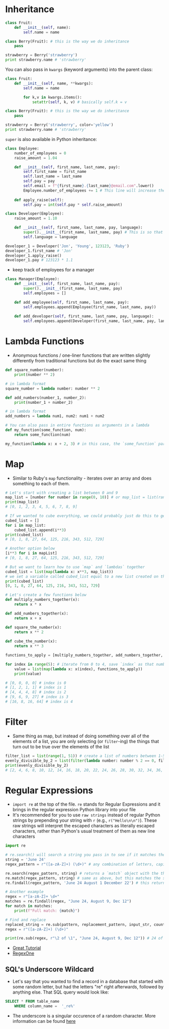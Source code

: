 
# Inheritance
```python
class Fruit:
    def __init__(self, name):
        self.name = name

class Berry(Fruit): # this is the way we do inheritance
    pass

strawberry = Berry('strawberry')
print strawberry.name # 'strawberry'
```

You can also pass in `kwargs` (keyword arguments) into the parent class:
```python
class Fruit:
    def __init__(self, name, **kwargs):
        self.name = name

        for k,v in kwargs.items():
            setattr(self, k, v) # basically self.k = v

class Berry(Fruit): # this is the way we do inheritance
    pass

strawberry = Berry('strawberry', color='yellow')
print strawberry.name # 'strawberry'
```

`super` is also available in Python inheritance: 
```python
class Employee:
    number_of_employees = 0
    raise_amount = 1.04

    def __init__(self, first_name, last_name, pay):
        self.first_name = first_name
        self.last_name = last_name
        self.pay = pay
        self.email = f"{first_name}.{last_name}@email.com".lower()
        Employee.number_of_employees += 1 # This line will increase the class variable "number_of_employees" across all instances of the Employee class
    
    def apply_raise(self):
        self.pay = int(self.pay * self.raise_amount)

class Developer(Employee):
    raise_amount = 1.10

    def __init__(self, first_name, last_name, pay, language):
        super().__init__(first_name, last_name, pay) # This is so that you don't need to do all of those `self.first_name = first_name` things again. You also get all of the methods in the parent class
        self.language = language

developer_1 = Developer('Jon', 'Young', 123123, 'Ruby')
developer_1.first_name # 'Jon'
developer_1.apply_raise()
developer_1.pay # 123123 * 1.1
```

- keep track of employees for a manager
```python
class Manager(Employee):
    def __init__(self, first_name, last_name, pay):
        super().__init__(first_name, last_name, pay)
        self.employees = []

    def add_employee(self, first_name, last_name, pay):
        self.employees.append(Employee(first_name, last_name, pay))
    
    def add_developer(self, first_name, last_name, pay, language):
        self.employees.append(Developer(first_name, last_name, pay, language))
```

# Lambda Functions
- Anonymous functions / one-liner functions that are written slightly differently from traditional functions but do the exact same thing
```python
def square_number(number):
    print(number ** 2)

# in lambda format
square_number = lambda number: number ** 2

def add_numbers(number_1, number_2):
    print(number_1 + number_2)

# in lambda format
add_numbers = lambda num1, num2: num1 + num2

# You can also pass in entire functions as arguments in a lambda
def my_function(some_function, num):
    return some_function(num)

my_function(lambda x: x + 2, 3) # in this case, the `some_function` parameter is `lambda x: x + 2`. The answer to this would be 5
```

# Map
- Similar to Ruby's `map` functionality - iterates over an array and does something to each of them.
```python
# Let's start with creating a list between 0 and 9
map_list = [number for number in range(0, 10)] # or map_list = list(range(0,10))
print(map_list)
# [0, 1, 2, 3, 4, 5, 6, 7, 8, 9]

# If we wanted to cube everything, we could probably just do this to get started
cubed_list = []
for i in map_list:
    cubed_list.append(i**3)
print(cubed_list)
# [0, 1, 8, 27, 64, 125, 216, 343, 512, 729]

# Another option below
[i**3 for i in mapList]
# [0, 1, 8, 27, 64, 125, 216, 343, 512, 729]

# But we want to learn how to use `map` and `lambdas` together
cubed_list = list(map(lambda x: x**3, map_list))
# we set a variable called cubed_list equal to a new list created on the right side of the equals sign. `map` takes in two arguments: the function that you're going to run and the array you are going to iterate over. We will `map` over a collection (iterate over every single element of the array) and save it as `x`. From there, we'll raise that number `x` to the third power.
print(cubed_list)
[0, 1, 8, 27, 64, 125, 216, 343, 512, 729]

# Let's create a few functions below
def multiply_numbers_together(x):
    return x * x

def add_numbers_together(x):
    return x + x

def square_the_number(x):
    return x ** 2
    
def cube_the_number(x):
    return x ** 3

functions_to_apply = [multiply_numbers_together, add_numbers_together, square_the_number, cube_the_number]

for index in range(5): # iterate from 0 to 4, save `index` as that number
    value = list(map(lambda x: x(index), functions_to_apply))
    print(value)

# [0, 0, 0, 0] # index is 0
# [1, 2, 1, 1] # index is 1
# [4, 4, 4, 8] # index is 2
# [9, 6, 9, 27] # index is 3
# [16, 8, 16, 64] # index is 4
```

# Filter
- Same thing as map, but instead of doing something over all of the elements of a list, you are only selecting (or `filter`-ing) the things that turn out to be true over the elements of the list
```python
filter_list = list(range(1, 51)) # create a list of numbers between 1-50
evenly_divisible_by_2 = list(filter(lambda number: number % 2 == 0, filter_list))
print(evenly_divisible_by_2)
# [2, 4, 6, 8, 10, 12, 14, 16, 18, 20, 22, 24, 26, 28, 30, 32, 34, 36, 38, 40, 42, 44, 46, 48]
```

# Regular Expressions
- `import re` at the top of the file. `re` stands for Regular Expressions and it brings in the regular expression Python library into your file
- It's recommended for you to use `raw strings` instead of regular Python strings by prepending your string with `r` (e.g., `r("Hello\n\n")`). These raw strings will interpret the escaped characters as literally escaped characters, rather than Python's usual treatment of them as new line characters
```python
import re

# re.search() will search a string you pass in to see if it matches the regex pattern you have
string = 'June 24'
regex_pattern = r"([a-zA-Z]+) (\d+)" # any combination of letters, capital or not, followed by a space, followed by a digit of any length

re.search(regex_pattern, string) # returns a `match` object with the thing that's matched up. This matches anywhere in the string
re.match(regex_pattern, string) # same as above, but this matches the string starting from the beginning. only returns the first match
re.findall(regex_pattern, 'June 24 August 1 December 22') # this returns a list of all matches

# Another example
regex = r"[a-zA-Z]+ \d+"
matches = re.findall(regex, "June 24, August 9, Dec 12")
for match in matches:
    print(f"Full match: {match}")

# Find and replace
replaced_string = re.sub(pattern, replacement_pattern, input_str, count, flags=0)
regex = r"([a-zA-Z]+) (\d+)"

print(re.sub(regex, r"\2 of \1", "June 24, August 9, Dec 12")) # 24 of June, 9 of August, 12 of Dec
```
- [Great Tutorial](https://www.datacamp.com/community/tutorials/python-regular-expression-tutorial)
- [RegexOne](https://regexone.com/references/python)

## SQL's Underscore Wildcard
- Let's say that you wanted to find a record in a database that started with some random letter, but had the letters "re" right afterwards, followed by anything else. That SQL query would look like:
```sql
SELECT * FROM table_name
    WHERE column_name =  '_re%'
```
- The underscore is a singular occurence of a random character. More information can be found [here](https://www.w3schools.com/sql/sql_wildcards.asp)